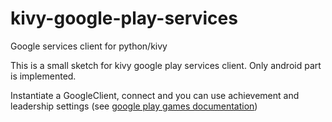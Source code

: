kivy-google-play-services
=========================

Google services client for python/kivy

This is a small sketch for kivy google play services client. Only android part is implemented.

Instantiate a GoogleClient, connect and you can use achievement and leadership settings (see [google play games documentation](https://developers.google.com/games/services/android/quickstart))
